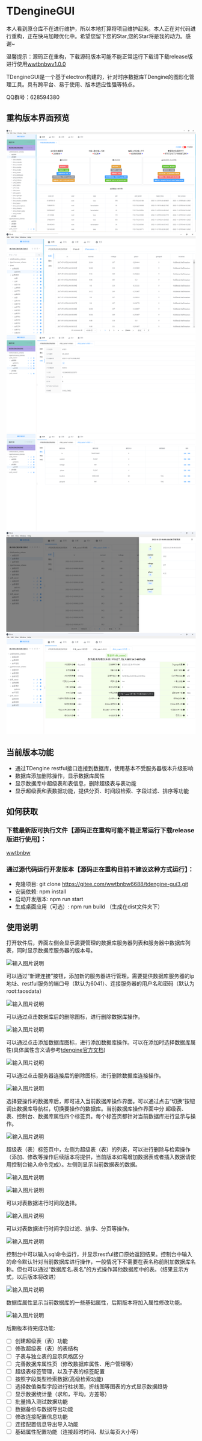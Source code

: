 # TDengineGUI

本人看到原仓库不在进行维护，所以本地打算将项目维护起来。本人正在对代码进行重构，正在快马加鞭优化中。希望您留下您的Star,您的Star将是我的动力。感谢~

温馨提示：源码正在重构，下载源码版本可能不能正常运行下载请下载release版进行使用[wwtbnbwv1.0.0](https://gitee.com/wwtbnbw6688/tdengine-gui3/releases/download/v1.0.0/WWTBNBW%20Setup%201.0.0.exe)

TDengineGUI是一个基于electron构建的，针对时序数据库TDengine的图形化管理工具。具有跨平台、易于使用、版本适应性强等特点。

QQ群号：628594380

##  重构版本界面预览
![输入图片说明](_img/%E5%BE%AE%E4%BF%A1%E5%9B%BE%E7%89%87_20221123134631.png)
![输入图片说明](_img/QQ%E6%88%AA%E5%9B%BE20221120194806.png)
![输入图片说明](_img/%E5%BE%AE%E4%BF%A1%E6%88%AA%E5%9B%BE_20221123104032.png)
![输入图片说明](_img/%E5%BE%AE%E4%BF%A1%E5%9B%BE%E7%89%87_20221123104010.png)
![输入图片说明](_img/%E8%AF%A6%E7%BB%86%E6%95%B0%E6%8D%AE.png)
![输入图片说明](_img/%E5%BA%93%E8%AF%A6%E6%83%85%E9%A1%B5%E9%9D%A2.png)
##  当前版本功能

- 通过TDengine restful接口连接到数据库，使用基本不受服务器版本升级影响
- 数据库添加删除操作，显示数据库属性
- 显示数据库中超级表和表信息，删除超级表与表功能
- 显示超级表和表数据功能，提供分页、时间段检索、字段过滤、排序等功能

## 如何获取

### 下载最新版可执行文件【源码正在重构可能不能正常运行下载release版进行使用】：

[wwtbnbw](https://gitee.com/wwtbnbw6688/tdengine-gui3/releases/download/v1.0.0/WWTBNBW%20Setup%201.0.0.exe)

### 通过源代码运行开发版本【源码正在重构目前不建议这种方式运行】：

- 克隆项目: git clone https://gitee.com/wwtbnbw6688/tdengine-gui3.git
- 安装依赖: npm install
- 启动开发版本: npm run start
- 生成桌面应用（可选）: npm run build （生成在dist文件夹下）

## 使用说明

打开软件后，界面左侧会显示需要管理的数据库服务器列表和服务器中数据库列表，同时显示数据库服务器的版本号。

![输入图片说明](https://images.gitee.com/uploads/images/2021/0225/195233_ae0bed6a_1803713.png "1.png")

可以通过“新建连接”按钮，添加新的服务器进行管理。需要提供数据库服务器的ip地址、restful服务的端口号（默认为6041）、连接服务器的用户名和密码（默认为root:taosdata）

![输入图片说明](https://images.gitee.com/uploads/images/2021/0225/195337_004fcbab_1803713.png "2.png")

可以通过点击数据库后的删除图标，进行删除数据库操作。

![输入图片说明](https://images.gitee.com/uploads/images/2021/0225/195350_4ee1db20_1803713.png "3.png")

可以通过点击添加数据库图标，进行添加数据库操作。可以在添加时选择数据库属性(具体属性含义请参考[tdengine官方文档](https://www.taosdata.com/cn/documentation/taos-sql#management))

![输入图片说明](https://images.gitee.com/uploads/images/2021/0225/195404_7f1d3906_1803713.png "5.png")

可以通过点击服务器连接后的删除图标，进行删除数据库连接操作。

![输入图片说明](https://images.gitee.com/uploads/images/2021/0225/195416_5a61f8b1_1803713.png "6.png")

选择要操作的数据库后，即可进入当前数据库操作界面。可以通过点击“切换”按钮调出数据库导航栏，切换要操作的数据库。当前数据库操作界面中分 超级表、表、控制台、数据库属性四个标签页。每个标签页都针对当前数据库进行显示与操作。

![输入图片说明](https://images.gitee.com/uploads/images/2021/0225/195429_aaa36a97_1803713.png "7.png")

超级表（表）标签页中，左侧为超级表（表）的列表，可以进行删除与检索操作（添加、修改等操作后续版本将提供，当前版本如需增加数据表或者插入数据请使用控制台输入命令完成）。左侧则显示当前数据表的数据。

![输入图片说明](https://images.gitee.com/uploads/images/2021/0225/195442_158e0dec_1803713.png "8.png")

![输入图片说明](https://images.gitee.com/uploads/images/2021/0225/195455_4c28d96d_1803713.png "11.png")

可以对表数据进行时间段选择。

![输入图片说明](https://images.gitee.com/uploads/images/2021/0225/195506_e06709c4_1803713.png "9.png")

可以对表数据进行时间字段过滤、排序、分页等操作。

![输入图片说明](https://images.gitee.com/uploads/images/2021/0225/195519_ec81d271_1803713.png "10.png")


控制台中可以输入sql命令运行，并显示restful接口原始返回结果。控制台中输入的命令默认针对当前数据库进行操作，一般情况下不需要在表名称前附加数据库名称。但也可以通过“数据库名.表名”的方式操作其他数据库中的表。（结果显示方式，以后版本将改进）

![输入图片说明](https://images.gitee.com/uploads/images/2021/0225/195530_5c5e66d8_1803713.png "12.png")

数据库属性显示当前数据库的一些基础属性，后期版本将加入属性修改功能。

![输入图片说明](https://images.gitee.com/uploads/images/2021/0225/195541_ca8b8767_1803713.png "14.png")


后期版本待完成功能:
- [ ] 创建超级表（表）功能
- [ ] 修改超级表（表）的表结构
- [ ] 子表与独立表的显示风格区分
- [ ] 完善数据库属性页（修改数据库属性、用户管理等）
- [ ] 超级表标签管理，以及子表的标签配置
- [ ] 按照字段类型检索数据(高级检索功能)
- [ ] 选择数值类型字段进行柱状图，折线图等图表的方式显示数据趋势
- [ ] 显示数据统计量（求和，平均，方差等）
- [ ] 批量插入测试数据功能
- [ ] 数据备份与数据导出功能
- [ ] 修改连接配置信息功能
- [ ] 连接配置信息导出导入功能
- [ ] 基础属性配置功能（连接超时时间、默认每页大小等）
